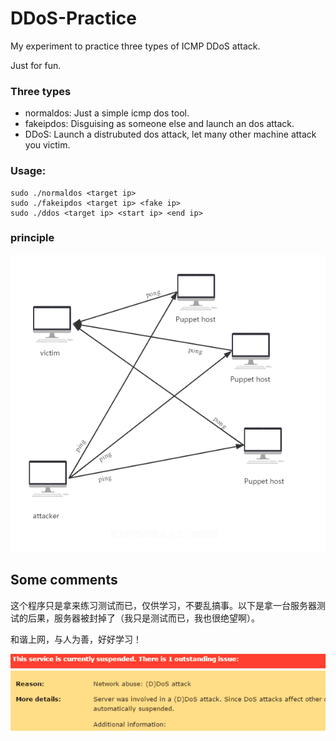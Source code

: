 # DDoS-Practice

My experiment to practice three types of ICMP DDoS attack.

Just for fun.

### Three types

* normaldos: Just a simple icmp dos tool.
* fakeipdos: Disguising as someone else and launch an dos attack.
* DDoS: Launch a distrubuted dos attack, let many other machine attack you victim.

### Usage:

```shell
sudo ./normaldos <target ip>
sudo ./fakeipdos <target ip> <fake ip>
sudo ./ddos <target ip> <start ip> <end ip>
```

### principle

![](ddos.png)

## Some comments

这个程序只是拿来练习测试而已，仅供学习，不要乱搞事。以下是拿一台服务器测试的后果，服务器被封掉了（我只是测试而已，我也很绝望啊）。

和谐上网，与人为善，好好学习！

![](gg.png)